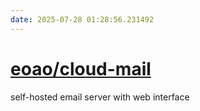 ```yaml
---
date: 2025-07-28 01:28:56.231492
---
```


# [eoao/cloud-mail](https://github.com/eoao/cloud-mail)

self-hosted email server with web interface